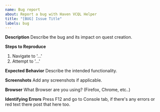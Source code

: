 ```yaml
---
name: Bug report
about: Report a bug with Haven VCQL Helper
title: "[BUG] Issue Title"
labels: bug
---
```


**Description**
Describe the bug and its impact on quest creation.

**Steps to Reproduce**
1. Navigate to '...'
3. Attempt to '...'

**Expected Behavior**
Describe the intended functionality.

**Screenshots**
Add any screenshots if applicable.

**Browser**
What Browser are you using? (Firefox, Chrome, etc..)

**Identifying Errors**
Press F12 and go to Console tab, if there's any errors or red text there post that here too.
